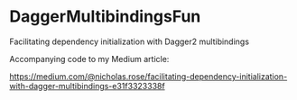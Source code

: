 # DaggerMultibindingsFun
Facilitating dependency initialization with Dagger2 multibindings

Accompanying code to my Medium article:

https://medium.com/@nicholas.rose/facilitating-dependency-initialization-with-dagger-multibindings-e31f3323338f
